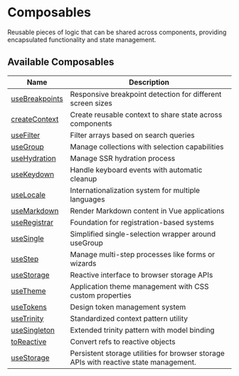 # Composables

Reusable pieces of logic that can be shared across components, providing encapsulated functionality and state management.

## Available Composables

| Name | Description |
| - | - |
| [useBreakpoints](/composables/use-breakpoints) | Responsive breakpoint detection for different screen sizes |
| [createContext](/composables/use-context) | Create reusable context to share state across components |
| [useFilter](/composables/use-filter) | Filter arrays based on search queries |
| [useGroup](/composables/use-group) | Manage collections with selection capabilities |
| [useHydration](/composables/use-hydration) | Manage SSR hydration process |
| [useKeydown](/composables/use-keydown) | Handle keyboard events with automatic cleanup |
| [useLocale](/composables/use-locale) | Internationalization system for multiple languages |
| [useMarkdown](/composables/use-markdown) | Render Markdown content in Vue applications |
| [useRegistrar](/composables/use-registrar) | Foundation for registration-based systems |
| [useSingle](/composables/use-single) | Simplified single-selection wrapper around useGroup |
| [useStep](/composables/use-step) | Manage multi-step processes like forms or wizards |
| [useStorage](/composables/use-storage) | Reactive interface to browser storage APIs |
| [useTheme](/composables/use-theme) | Application theme management with CSS custom properties |
| [useTokens](/composables/use-tokens) | Design token management system |
| [useTrinity](/composables/use-trinity) | Standardized context pattern utility |
| [useSingleton](/composables/use-singleton) | Extended trinity pattern with model binding |
| [toReactive](/composables/to-reactive) | Convert refs to reactive objects
| [useStorage](/composables/use-storage) | Persistent storage utilities for browser storage APIs with reactive state management. |
